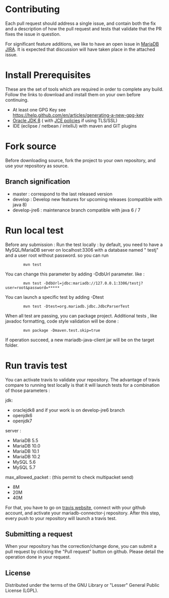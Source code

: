 # Contributing

Each pull request should address a single issue, and contain both the fix and a description of how the pull request and
tests that validate that the PR fixes the issue in question.

For significant feature additions, we like to have an open issue
in [MariaDB JIRA](https://mariadb.atlassian.net/secure/RapidBoard.jspa?projectKey=CONJ). It is expected that discussion
will have taken place in the attached issue.

# Install Prerequisites

These are the set of tools which are required in order to complete any build. Follow the links to download and install
them on your own before continuing.

* At least one GPG Key see https://help.github.com/en/articles/generating-a-new-gpg-key
* [Oracle JDK 8](http://www.oracle.com/technetwork/java/javase/downloads/index.html) (
	with [JCE policies](http://www.oracle.com/technetwork/java/javase/downloads/jce8-download-2133166.html) if using
	TLS/SSL)
* IDE (eclipse / netbean / intelliJ) with maven and GIT plugins

# Fork source

Before downloading source, fork the project to your own repository, and use your repository as source.

## Branch signification

* master : correspond to the last released version
* develop : Develop new features for upcoming releases (compatible with java 8)
* develop-jre6 : maintenance branch compatible with java 6 / 7

# Run local test

Before any submission :
Run the test locally : by default, you need to have a MySQL/MariaDB server on localhost:3306 with a database named "
testj" and a user root without password.
so you can run

```script
		mvn test
```

You can change this parameter by adding -DdbUrl parameter. like :

```script
		mvn test -DdbUrl=jdbc:mariadb://127.0.0.1:3306/testj?user=root&password=*****
```

You can launch a specific test by adding -Dtest

```script
		mvn test -Dtest=org.mariadb.jdbc.JdbcParserTest
```

When all test are passing, you can package project.
Additional tests , like javadoc formatting, code style validation will be done :

```script
		mvn package -Dmaven.test.skip=true
```

If operation succeed, a new mariadb-java-client jar will be on the target folder.

# Run travis test

You can activate travis to validate your repository.
The advantage of travis compare to running test locally is that it will launch tests for a combination of those
parameters :

jdk:

* oraclejdk8
	and if your work is on develop-jre6 branch
* openjdk6
* openjdk7

server :

* MariaDB 5.5
* MariaDB 10.0
* MariaDB 10.1
* MariaDB 10.2
* MySQL 5.6
* MySQL 5.7

max_allowed_packet : (this permit to check multipacket send)

* 8M
* 20M
* 40M

For that, you have to go on [travis website](https://travis-ci.org), connect with your github account, and activate your
mariadb-connector-j repository.
After this step, every push to your repository will launch a travis test.

## Submitting a request

When your repository has the correction/change done, you can submit a pull request by clicking the "Pull request" button
on github.
Please detail the operation done in your request.

## License

Distributed under the terms of the GNU Library or "Lesser" General Public License (LGPL).
